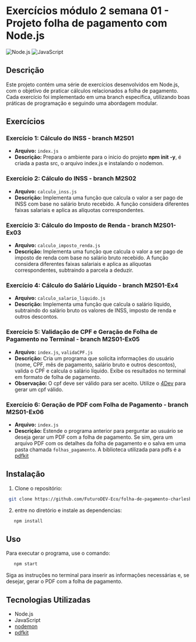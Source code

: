 # Exercícios módulo 2 semana 01 - Projeto folha de pagamento com Node.js

![Node.js](https://img.shields.io/badge/Node.js-v16.0.0-green)
![JavaScript](https://img.shields.io/badge/JavaScript-ES6-yellow)

## Descrição

Este projeto contém uma série de exercícios desenvolvidos em Node.js, com o objetivo de praticar cálculos relacionados a folha de pagamento. Cada exercício foi implementado em uma branch específica, utilizando boas práticas de programação e seguindo uma abordagem modular.

## Exercícios

### Exercício 1: Cálculo do INSS - branch M2S01

- **Arquivo:** `index.js`
- **Descrição:** Prepara o ambiente para o inicio do projeto **npm init -y**, é criada a pasta src, o arquivo index.js e instalando o nodemon.

### Exercício 2: Cálculo do INSS - branch M2S02

- **Arquivo:** `calculo_inss.js`
- **Descrição:** Implementa uma função que calcula o valor a ser pago de INSS com base no salário bruto recebido. A função considera diferentes faixas salariais e aplica as alíquotas correspondentes.

### Exercício 3: Cálculo do Imposto de Renda - branch M2S01-Ex03

- **Arquivo:** `calculo_imposto_renda.js`
- **Descrição:** Implementa uma função que calcula o valor a ser pago de imposto de renda com base no salário bruto recebido. A função considera diferentes faixas salariais e aplica as alíquotas correspondentes, subtraindo a parcela a deduzir.

### Exercício 4: Cálculo do Salário Líquido - branch M2S01-Ex4

- **Arquivo:** `calculo_salario_liquido.js`
- **Descrição:** Implementa uma função que calcula o salário líquido, subtraindo do salário bruto os valores de INSS, imposto de renda e outros descontos.

### Exercício 5: Validação de CPF e Geração de Folha de Pagamento no Terminal - branch M2S01-Ex05

- **Arquivo:** `index.js`, `validaCPF.js`
- **Descrição:** Cria um programa que solicita informações do usuário (nome, CPF, mês de pagamento, salário bruto e outros descontos), valida o CPF e calcula o salário líquido. Exibe os resultados no terminal em formato de folha de pagamento.
- **Observação:** O cpf deve ser válido para ser aceito. Utilize o [4Dev](https://www.4devs.com.br/gerador_de_pessoas) para gerar um cpf válido.

### Exercício 6: Geração de PDF com Folha de Pagamento - branch M2S01-Ex06

- **Arquivo:** `index.js`
- **Descrição:** Estende o programa anterior para perguntar ao usuário se deseja gerar um PDF com a folha de pagamento. Se sim, gera um arquivo PDF com os detalhes da folha de pagamento e o salva em uma pasta chamada `folhas_pagamento`. A biblioteca utilizada para pdfs é a [pdfkit](https://pdfkit.org)

## Instalação

1. Clone o repositório:

```bash
 git clone https://github.com/FuturoDEV-Eco/folha-de-pagamento-charlesbiveu.git
```

2. entre no diretório e instale as dependencias:

```bash
   npm install
```

## Uso

Para executar o programa, use o comando:

```bash
   npm start
```

Siga as instruções no terminal para inserir as informações necessárias e, se desejar, gerar o PDF com a folha de pagamento.

## Tecnologias Utilizadas

- Node.js
- JavaScript
- [nodemon](https://nodemon.io/)
- [pdfkit](https://pdfkit.org/)
